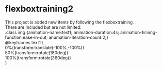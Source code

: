 # flexboxtraining2
This project is added new items by following the flexboxtraining.<br>
There are included but are not limited:<br>
.class img {animation-name:text1;
            animation-duration:4s;
            animation-timimg-function:ease-in-out;
            anumation-iteration-count:2;}<br>
@keyframes text1 {<br>
                   0%{transform:translate(-100%,-100%)}<br>
                  50%{transform:rotate(180deg)}<br>
                 100%{transform:rotate(360deg)}<br>
                 }<br>
